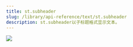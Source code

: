 ```yaml
---
title: st.subheader
slug: /library/api-reference/text/st.subheader
description: st.subheader以子标题格式显示文本。
---
```


<Autofunction function="streamlit.subheader" />

<Image src="/images/api.subheader.png" clean />

